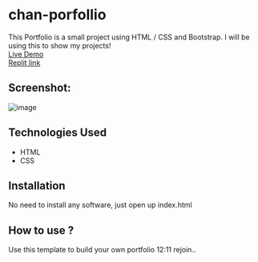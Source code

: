 # chan-porfollio
This Portfolio is a small project using HTML / CSS and Bootstrap. I will be using this to show my projects! <br>
[Live Demo](http://127.0.0.1:5500/index.html#)<br>
[Replit link](https://chan-porfollio.chanhein1.repl.co)

## Screenshot:
![image](https://user-images.githubusercontent.com/112149789/196882175-b4f51f84-1d98-4189-b507-a5ba1706f33b.png)





## Technologies Used
* HTML
* CSS
## Installation
No need to install any software, just open up index.html
## How to use ?
Use this template to build your own portfolio
12:11
rejoin..







